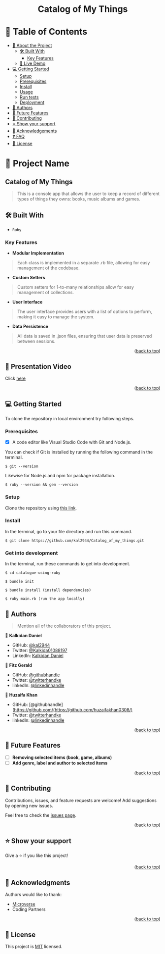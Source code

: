 
<a name="readme-top"></a>

<div align="center">

  <h1><b>Catalog of My Things</b></h1>

</div>


<!-- TABLE OF CONTENTS -->

# 📗 Table of Contents

- [📖 About the Project](#about-project)
  - [🛠 Built With](#built-with)
    - [Key Features](#key-features)
  - [🚀 Live Demo](#live-demo)
- [💻 Getting Started](#getting-started)
  - [Setup](#setup)
  - [Prerequisites](#prerequisites)
  - [Install](#install)
  - [Usage](#usage)
  - [Run tests](#run-tests)
  - [Deployment](#triangular_flag_on_post-deployment)
- [👥 Authors](#authors)
- [🔭 Future Features](#future-features)
- [🤝 Contributing](#contributing)
- [⭐️ Show your support](#support)
- [🙏 Acknowledgements](#acknowledgements)
- [❓ FAQ](#faq)
- [📝 License](#license)

<!-- PROJECT DESCRIPTION -->

# 📖 Project Name

## Catalog of My Things
>This is a console app that allows the user to keep a record of different types of things they owns: books, music albums and games.

## 🛠 Built With <a name="built-with"></a>

- `Ruby`

<!-- Features -->

### Key Features <a name="key-features"></a>

- **Modular Implementation**

> Each class is implemented in a separate .rb file, allowing for easy management of the codebase.

- **Custom Setters**

> Custom setters for 1-to-many relationships allow for easy management of collections.

- **User Interface**

> The user interface provides users with a list of options to perform, making it easy to manage the system.

- **Data Persistence**

> All data is saved in .json files, ensuring that user data is preserved between sessions.

<p align="right">(<a href="#readme-top">back to top</a>)</p>

<!-- LIVE DEMO -->

## 🚀 Presentation Video<a name="live-demo"></a>

Click [here]() 

<p align="right">(<a href="#readme-top">back to top</a>)</p>

<!-- GETTING STARTED -->

## 💻 Getting Started
To clone the repository in local environment try following steps.

### Prerequisites

- [x] A code editor like Visual Studio Code with Git and Node.js.

You can check if Git is installed by running the following command in the terminal.
```
$ git --version
```

Likewise for Node.js and npm for package installation.
```
$ ruby --version && gem --version
```
### Setup

Clone the repository using [this link](https://github.com/kal2944/Catalog_of_my_things.git).

### Install

In the terminal, go to your file directory and run this command.

```
$ git clone https://github.com/kal2944/Catalog_of_my_things.git
```
### Get into development

In the terminal, run these commands to get into development.
```
$ cd catalogue-using-ruby

$ bundle init

$ bundle install (install dependencies)

$ ruby main.rb (run the app locally)
```

<!-- AUTHORS -->

## 👥 Authors <a name="authors"></a>

> Mention all of the collaborators of this project.

👤 **Kalkidan Daniel**

- GitHub: [@kal2944](https://github.com/kal2944)
- Twitter: [@Kalkida01088197](https://twitter.com/Kalkida01088197)
- LinkedIn: [Kalkidan Daniel](https://www.linkedin.com/in/kalkidan-daniel-b2a204238/)


👤 **Fitz Gerald**

- GitHub: [@githubhandle](https://github.com/fitz95/)
- Twitter: [@twitterhandke](https://twitter.com/nsonggerald/)
- linkedIn: [@linkedinhandle](https://www.linkedin.com/in/nsong-asoh/)


👤 **Huzaifa Khan**

- GitHub: [@githubhandle](https://github.com/(https://github.com/huzaifakhan0308/)
- Twitter: [@twitterhandke](https://twitter.com/huzaifakhan0308/)
- linkedIn: [@linkedinhandle](https://www.linkedin.com/in/huzaifa-khan-938140256/)


<p align="right">(<a href="#readme-top">back to top</a>)</p>

## 🔭 Future Features <a name="future-features"></a>

- [ ] **Removing selected items (book, game, albums)**
- [ ] **Add genre, label and author to selected items**

<p align="right">(<a href="#readme-top">back to top</a>)</p>

<!-- CONTRIBUTING -->

## 🤝 Contributing <a name="contributing"></a>

Contributions, issues, and feature requests are welcome! Add suggestions by opening new issues.

Feel free to check the [issues page](https://github.com/kal2944/Catalog_of_my_things.git).

<p align="right">(<a href="#readme-top">back to top</a>)</p>

<!-- SUPPORT -->

## ⭐️ Show your support <a name="support"></a>

Give a ⭐️ if you like this project!

<p align="right">(<a href="#readme-top">back to top</a>)</p>

<!-- ACKNOWLEDGEMENTS -->

## 🙏 Acknowledgments <a name="acknowledgements"></a>

Authors would like to thank:
- [Microverse](https://www.microverse.org/)
- Coding Partners

<p align="right">(<a href="#readme-top">back to top</a>)</p>

<!-- LICENSE -->

## 📝 License <a name="license"></a>

This project is [MIT](./LICENSE) licensed.

